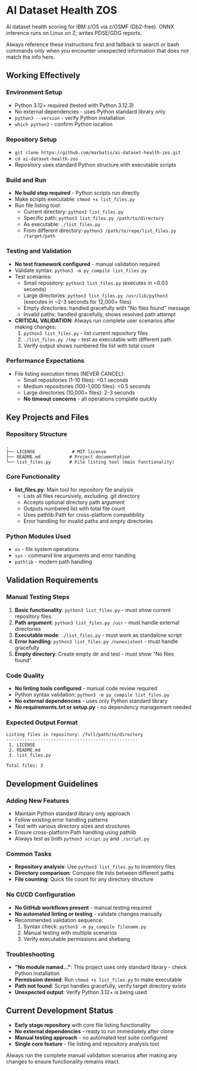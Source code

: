 # AI Dataset Health ZOS

AI dataset health scoring for IBM z/OS via z/OSMF (Db2-free). ONNX inference runs on Linux on Z; writes PDSE/GDG reports.

Always reference these instructions first and fallback to search or bash commands only when you encounter unexpected information that does not match the info here.

## Working Effectively

### Environment Setup
- Python 3.12+ required (tested with Python 3.12.3)
- No external dependencies - uses Python standard library only
- `python3 --version` - verify Python installation
- `which python3` - confirm Python location

### Repository Setup
- `git clone https://github.com/marbatis/ai-dataset-health-zos.git`
- `cd ai-dataset-health-zos`
- Repository uses standard Python structure with executable scripts

### Build and Run
- **No build step required** - Python scripts run directly
- Make scripts executable: `chmod +x list_files.py`
- Run file listing tool:
  - Current directory: `python3 list_files.py`
  - Specific path: `python3 list_files.py /path/to/directory` 
  - As executable: `./list_files.py`
  - From different directory: `python3 /path/to/repo/list_files.py /target/path`

### Testing and Validation
- **No test framework configured** - manual validation required
- Validate syntax: `python3 -m py_compile list_files.py`
- Test scenarios:
  - Small repository: `python3 list_files.py` (executes in ~0.03 seconds)
  - Large directories: `python3 list_files.py /usr/lib/python3` (executes in ~2-3 seconds for 12,000+ files)
  - Empty directories: handled gracefully with "No files found" message
  - Invalid paths: handled gracefully, shows resolved path attempt
- **CRITICAL VALIDATION**: Always run complete user scenarios after making changes:
  1. `python3 list_files.py` - list current repository files
  2. `./list_files.py /tmp` - test as executable with different path
  3. Verify output shows numbered file list with total count

### Performance Expectations
- File listing execution times (NEVER CANCEL):
  - Small repositories (1-10 files): <0.1 seconds
  - Medium repositories (100-1,000 files): <0.5 seconds  
  - Large directories (10,000+ files): 2-3 seconds
  - **No timeout concerns** - all operations complete quickly

## Key Projects and Files

### Repository Structure
```
.
├── LICENSE              # MIT license
├── README.md           # Project documentation
└── list_files.py       # File listing tool (main functionality)
```

### Core Functionality
- **list_files.py**: Main tool for repository file analysis
  - Lists all files recursively, excluding .git directory
  - Accepts optional directory path argument
  - Outputs numbered list with total file count
  - Uses pathlib.Path for cross-platform compatibility
  - Error handling for invalid paths and empty directories

### Python Modules Used
- `os` - file system operations
- `sys` - command line arguments and error handling
- `pathlib` - modern path handling

## Validation Requirements

### Manual Testing Steps
1. **Basic functionality**: `python3 list_files.py` - must show current repository files
2. **Path argument**: `python3 list_files.py /usr` - must handle external directories
3. **Executable mode**: `./list_files.py` - must work as standalone script
4. **Error handling**: `python3 list_files.py /nonexistent` - must handle gracefully
5. **Empty directory**: Create empty dir and test - must show "No files found"

### Code Quality
- **No linting tools configured** - manual code review required
- Python syntax validation: `python3 -m py_compile list_files.py`
- **No external dependencies** - uses only Python standard library
- **No requirements.txt or setup.py** - no dependency management needed

### Expected Output Format
```
Listing files in repository: /full/path/to/directory
--------------------------------------------------
 1. LICENSE
 2. README.md
 3. list_files.py

Total files: 3
```

## Development Guidelines

### Adding New Features
- Maintain Python standard library only approach
- Follow existing error handling patterns
- Test with various directory sizes and structures
- Ensure cross-platform Path handling using pathlib
- Always test as both `python3 script.py` and `./script.py`

### Common Tasks
- **Repository analysis**: Use `python3 list_files.py` to inventory files
- **Directory comparison**: Compare file lists between different paths
- **File counting**: Quick file count for any directory structure

### No CI/CD Configuration
- **No GitHub workflows present** - manual testing required
- **No automated linting or testing** - validate changes manually
- Recommended validation sequence:
  1. Syntax check: `python3 -m py_compile filename.py`
  2. Manual testing with multiple scenarios
  3. Verify executable permissions and shebang

### Troubleshooting
- **"No module named..."**: This project uses only standard library - check Python installation
- **Permission denied**: Run `chmod +x list_files.py` to make executable
- **Path not found**: Script handles gracefully, verify target directory exists
- **Unexpected output**: Verify Python 3.12+ is being used

## Current Development Status
- **Early stage repository** with core file listing functionality
- **No external dependencies** - ready to run immediately after clone
- **Manual testing approach** - no automated test suite configured
- **Single core feature** - file listing and repository analysis tool

Always run the complete manual validation scenarios after making any changes to ensure functionality remains intact.